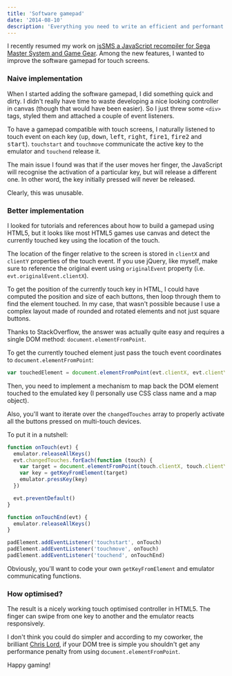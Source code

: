 ```yaml
---
title: 'Software gamepad'
date: '2014-08-10'
description: 'Everything you need to write an efficient and performant gamepad in JavaScript for touch screens.'
---
```


I recently resumed my work on [jsSMS a JavaScript recompiler for Sega Master System and Game Gear](https://github.com/gmarty/jsSMS). Among the new features, I wanted to improve the software gamepad for touch screens.

### Naive implementation

When I started adding the software gamepad, I did something quick and dirty. I didn't really have time to waste developing a nice looking controller in canvas (though that would have been easier). So I just threw some `<div>` tags, styled them and attached a couple of event listeners.

To have a gamepad compatible with touch screens, I naturally listened to touch event on each key (<kbd>up</kbd>, <kbd>down</kbd>, <kbd>left</kbd>, <kbd>right</kbd>, <kbd>fire1</kbd>, <kbd>fire2</kbd> and <kbd>start</kbd>). `touchstart` and `touchmove` communicate the active key to the emulator and `touchend` release it.

The main issue I found was that if the user moves her finger, the JavaScript will recognise the activation of a particular key, but will release a different one. In other word, the key initially pressed will never be released.

Clearly, this was unusable.

### Better implementation

I looked for tutorials and references about how to build a gamepad using HTML5, but it looks like most HTML5 games use canvas and detect the currently touched key using the location of the touch.

The location of the finger relative to the screen is stored in `clientX` and `clientY` properties of the touch event. If you use jQuery, like myself, make sure to reference the original event using `originalEvent` property (i.e. `evt.originalEvent.clientX`).

To get the position of the currently touch key in HTML, I could have computed the position and size of each buttons, then loop through them to find the element touched. In my case, that wasn't possible because I use a complex layout made of rounded and rotated elements and not just square buttons.

Thanks to StackOverflow, the answer was actually quite easy and requires a single DOM method: `document.elementFromPoint`.

To get the currently touched element just pass the touch event coordinates to `document.elementFromPoint`:

```javascript
var touchedElement = document.elementFromPoint(evt.clientX, evt.clientY)
```

Then, you need to implement a mechanism to map back the DOM element touched to the emulated key (I personally use CSS class name and a map object).

Also, you'll want to iterate over the `changedTouches` array to properly activate all the buttons pressed on multi-touch devices.

To put it in a nutshell:

```javascript
function onTouch(evt) {
  emulator.releaseAllKeys()
  evt.changedTouches.forEach(function (touch) {
    var target = document.elementFromPoint(touch.clientX, touch.clientY)
    var key = getKeyFromElement(target)
    emulator.pressKey(key)
  })

  evt.preventDefault()
}

function onTouchEnd(evt) {
  emulator.releaseAllKeys()
}

padElement.addEventListener('touchstart', onTouch)
padElement.addEventListener('touchmove', onTouch)
padElement.addEventListener('touchend', onTouchEnd)
```

Obviously, you'll want to code your own `getKeyFromElement` and emulator communicating functions.

### How optimised?

The result is a nicely working touch optimised controller in HTML5. The finger can swipe from one key to another and the emulator reacts responsively.

I don't think you could do simpler and according to my coworker, the brilliant [Chris Lord](https://twitter.com/cwiiis), if your DOM tree is simple you shouldn't get any performance penalty from using `document.elementFromPoint`.

Happy gaming!
